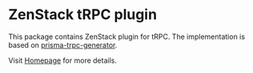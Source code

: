 # ZenStack tRPC plugin

This package contains ZenStack plugin for tRPC. The implementation is based on [prisma-trpc-generator](https://github.com/omar-dulaimi/prisma-trpc-generator).

Visit [Homepage](https://zenstack.dev) for more details.
